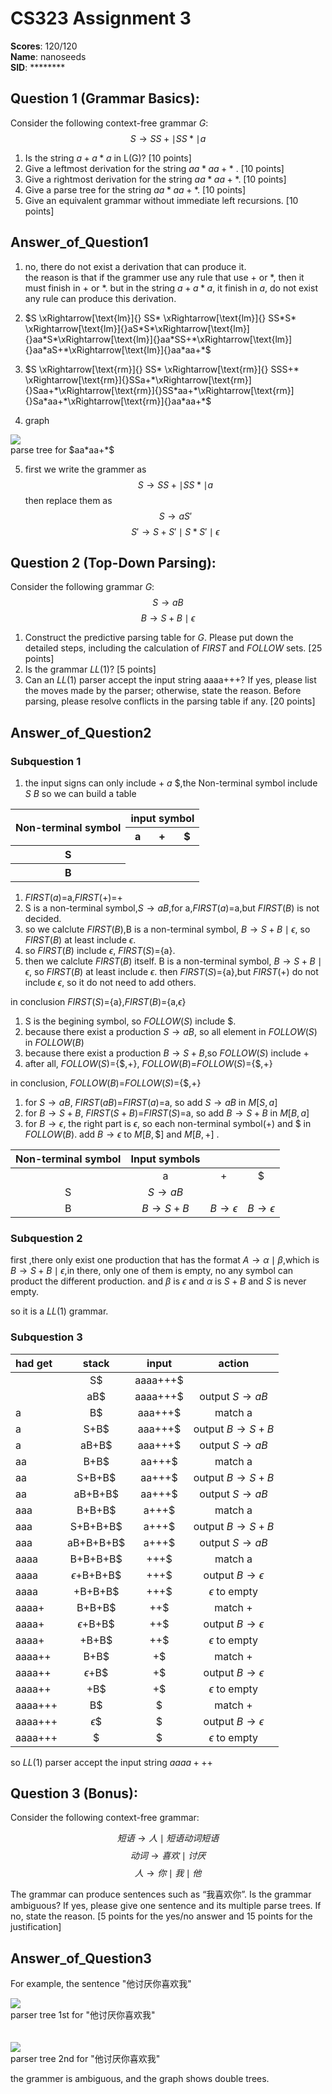 <!--
 * @Github: https://github.com/Certseeds/CS323_Compilers_2020F
 * @Organization: SUSTech
 * @Author: nanoseeds
 * @Date: 2020-10-18 20:22:02
 * @LastEditors: nanoseeds
 * @LastEditTime: 2020-11-28 22:17:03
 * @License: CC-BY-NC-SA_V4_0 or any later version 
 -->

# CS323 Assignment 3

**Scores**: 120/120  
**Name**: nanoseeds  
**SID**: \*\*\*\*\*\*\*\*

## Question 1 (Grammar Basics):

Consider the following context-free grammar $G$:
$$S \to SS+ \mid SS* \mid a$$

1. Is the string $a+a*a$ in L(G)? [10 points]
2. Give a leftmost derivation for the string $aa*aa+*$ . [10 points]
3. Give a rightmost derivation for the string $aa*aa+*$. [10 points]
4. Give a parse tree for the string $aa*aa+*$. [10 points]
5. Give an equivalent grammar without immediate left recursions. [10 points]

## Answer_of_Question1

1. no, there do not exist a derivation that can produce it.  
    the reason is that if the grammer use any rule that use $+$ or $*$, then it must finish in $+$ or $*$. but in the string $a+a*a$, it finish in $a$, do not exist any rule can produce this derivation.

2. $S \xRightarrow[\text{lm}]{} SS* \xRightarrow[\text{lm}]{} SS*S* \xRightarrow[\text{lm}]{}aS*S*\xRightarrow[\text{lm}]{}aa*S*\xRightarrow[\text{lm}]{}aa*SS+*\xRightarrow[\text{lm}]{}aa*aS+*\xRightarrow[\text{lm}]{}aa*aa+*$

3. $S \xRightarrow[\text{rm}]{} SS* \xRightarrow[\text{rm}]{} SSS+* \xRightarrow[\text{rm}]{}SSa+*\xRightarrow[\text{rm}]{}Saa+*\xRightarrow[\text{rm}]{}SS*aa+*\xRightarrow[\text{rm}]{}Sa*aa+*\xRightarrow[\text{rm}]{}aa*aa+*$

4. graph

<div>
  <img src="./Question1_04_01.png"><br />
  <div>parse tree for $aa*aa+*$</div>
</div>

5. first we write the grammer as 
$$S \to SS+ \mid SS* \mid a$$
then replace them as
$$S \to aS'$$
$$S' \to S+S'\mid S*S'\mid \epsilon$$

## Question 2 (Top-Down Parsing):

Consider the following grammar $G$:
$$S \to aB$$
$$B \to S+B \mid  \epsilon$$

1. Construct the predictive parsing table for $G$. Please put down the detailed
steps, including the calculation of $FIRST$ and $FOLLOW$ sets. [25 points]
2. Is the grammar $LL(1)$? [5 points]
3. Can an $LL(1)$ parser accept the input string aaaa+++? If yes, please list the
moves made by the parser; otherwise, state the reason. Before parsing, please
resolve conflicts in the parsing table if any. [20 points]

## Answer_of_Question2

### Subquestion 1

1. the input signs can only include $+$ $a$ $\$$,the Non-terminal symbol include $S$ $B$
so we can build a table


<table>
  <thead>
    <tr>
      <th rowspan="2">Non-terminal symbol</th>
      <th colspan="3">input symbol</th>
    </tr>
    <tr>
      <th>a</th>
      <th>+</th>
      <th>$</th>
    </tr>
  </thead>
  <tbody>
    <tr>
      <th>S</th>
      <td></td>
      <td></td>
      <td></td>
    </tr>
    <tr>
      <th>B</th>
      <td></td>
      <td></td>
      <td></td>
    </tr>
  </tbody>
</table>

1. $FIRST(a)$=a,$FIRST(+)$=+
2. S is a non-terminal symbol,$S \to aB$,for a,$FIRST(a)$=a,but $FIRST(B)$ is not decided.
3. so we calclute $FIRST(B)$,B is a non-terminal symbol, $B \to S+B \mid \epsilon$, so $FIRST(B)$ at least include $\epsilon$.
4. so $FIRST(B)$ include $\epsilon$, $FIRST(S)$={a}.
5. then we calclute $FIRST(B)$ itself. B is a non-terminal symbol, $B \to S+B \mid \epsilon$, so $FIRST(B)$ at least include $\epsilon$. then $FIRST(S)$={a},but $FIRST(+)$ do not include $\epsilon$, so it do not need to add others.  

in conclusion $FIRST(S)$={a},$FIRST(B)$={a,$\epsilon$}

1. S is the begining symbol, so $FOLLOW(S)$ include $\$$.
2. because there exist a production $S \to aB$, so all element in $FOLLOW(S)$ in $FOLLOW(B)$  
3. because there exist a production $B \to S+B$,so $FOLLOW(S)$ include +
4. after all, $FOLLOW(S)$={$\$$,+}, $FOLLOW(B)$=$FOLLOW(S)$={$\$$,+}

in conclusion, $FOLLOW(B)$=$FOLLOW(S)$={$\$$,+}

1. for $S \to aB$, $FIRST(aB)$=$FIRST(a)$=a, so add $S \to aB$ in $M[S,a]$
2. for $B \to S+B$, $FIRST(S+B)$=$FIRST(S)$=a, so add $B \to S+B$ in $M[B,a]$
3. for $B \to \epsilon$, the right part is $\epsilon$, so each non-terminal symbol(+) and $\$$ in $FOLLOW(B)$. add $B \to \epsilon$ to $M[B,\$]$ and $M[B,+]$ .



| Non-terminal symbol | Input symbols |                  |                  |
| :-----------------: | :-----------: | :--------------: | :--------------: |
|                     |       a       |        +         |       $\$$       |
|          S          |  $S \to aB$   |                  |                  |
|          B          |  $B \to S+B$  | $B \to \epsilon$ | $B \to \epsilon$ |

### Subquestion 2

first ,there only exist one production that has the format $A \to \alpha \mid \beta$,which is $B \to S+B \mid \epsilon$,in there, only one of them is empty, no any symbol can product the different production. and $\beta$ is $\epsilon$ and $\alpha$ is $S+B$ and $S$ is never empty.

so it is a $LL(1)$ grammar.

### Subquestion 3

| had  get |        stack         |    input    |         action          |
| :------- | :------------------: | :---------: | :---------------------: |
|          |        S$\$$         | aaaa+++$\$$ |                         |
|          |        aB$\$$        | aaaa+++$\$$ |    output $S \to aB$    |
| a        |        B$\$$         | aaa+++$\$$  |         match a         |
| a        |       S+B$\$$        | aaa+++$\$$  |   output $B \to S+B$    |
| a        |       aB+B$\$$       | aaa+++$\$$  |    output $S \to aB$    |
| aa       |       B+B$\$$        |  aa+++$\$$  |         match a         |
| aa       |      S+B+B$\$$       |  aa+++$\$$  |   output $B \to S+B$    |
| aa       |      aB+B+B$\$$      |  aa+++$\$$  |    output $S \to aB$    |
| aaa      |      B+B+B$\$$       |  a+++$\$$   |         match a         |
| aaa      |     S+B+B+B$\$$      |  a+++$\$$   |   output $B \to S+B$    |
| aaa      |     aB+B+B+B$\$$     |  a+++$\$$   |    output $S \to aB$    |
| aaaa     |     B+B+B+B$\$$      |   +++$\$$   |         match a         |
| aaaa     | $\epsilon$+B+B+B$\$$ |   +++$\$$   | output $B \to \epsilon$ |
| aaaa     |      +B+B+B$\$$      |   +++$\$$   |   $\epsilon$ to empty   |
| aaaa+    |      B+B+B$\$$       |   ++$\$$    |         match +         |
| aaaa+    |  $\epsilon$+B+B$\$$  |   ++$\$$    | output $B \to \epsilon$ |
| aaaa+    |       +B+B$\$$       |   ++$\$$    |   $\epsilon$ to empty   |
| aaaa++   |       B+B$\$$        |    +$\$$    |         match +         |
| aaaa++   |   $\epsilon$+B$\$$   |    +$\$$    | output $B \to \epsilon$ |
| aaaa++   |        +B$\$$        |    +$\$$    |   $\epsilon$ to empty   |
| aaaa+++  |        B$\$$         |    $\$$     |         match +         |
| aaaa+++  |    $\epsilon$$\$$    |    $\$$     | output $B \to \epsilon$ |
| aaaa+++  |         $\$$         |    $\$$     |   $\epsilon$ to empty   |

so $LL(1)$ parser accept the input string $aaaa+++$


## Question 3 (Bonus):

Consider the following context-free grammar:

$$短语 \to 人 \mid 短语 动词 短语$$
$$动词 \to 喜欢 \mid 讨厌$$
$$人 \to 你 \mid 我 \mid 他$$

The grammar can produce sentences such as “我喜欢你”. Is the grammar ambiguous? If yes, please give one sentence and its multiple parse trees. If no, state
the reason. [5 points for the yes/no answer and 15 points for the justification]

## Answer_of_Question3

For example, the sentence "他讨厌你喜欢我"

<div>
  <img src="./Question_bonus1.png"><br />
  <div>parser tree 1st for "他讨厌你喜欢我"</div>
</div>
</br>
</br>
<div>
  <img src="./Question_bonus2.png"><br />
  <div>parser tree 2nd for "他讨厌你喜欢我"</div>
</div>

the grammer is ambiguous, and the graph shows double trees.

<link rel="stylesheet" type="text/css" href="./../markdown.css">
